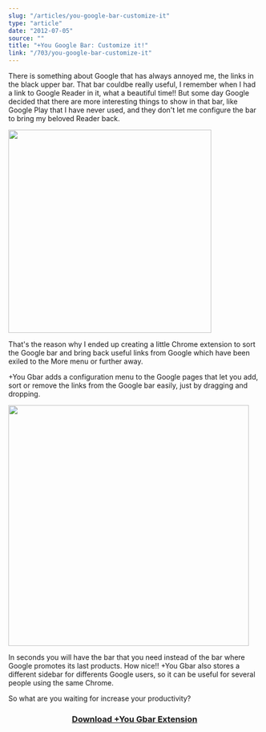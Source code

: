 ```yaml
---
slug: "/articles/you-google-bar-customize-it"
type: "article"
date: "2012-07-05"
source: ""
title: "+You Google Bar: Customize it!"
link: "/703/you-google-bar-customize-it"
---
```


There is something about Google that has always annoyed me, the links in the black upper bar. That bar couldbe really useful, I remember when I had a link to Google Reader in it, what a beautiful time!! But some day Google decided that there are more interesting things to show in that bar, like Google Play that I have never used, and they don't let me configure the bar to bring my beloved Reader back.

<!--more-->

<a href="#"><img class="aligncenter size-medium wp-image-704" title="+Yyo Gbar logo" src="http://marquex.es/wp-content/uploads/2012/07/logo920-405x300.jpg" alt="" width="405"  /></a>

That's the reason why I ended up creating a little Chrome extension to sort the Google bar and bring back useful links from Google which have been exiled to the More menu or further away.

+You Gbar adds a configuration menu to the Google pages that let you add, sort or remove the links from the Google bar easily, just by dragging and dropping.

<img class="aligncenter size-medium wp-image-705" title="pantalla2" src="http://marquex.es/wp-content/uploads/2012/07/pantalla2-480x300.jpg" alt="" width="480"  />

In seconds you will have the bar that you need instead of the bar where Google promotes its last products. How nice!! +You Gbar also stores a different sidebar for differents Google users, so it can be useful for several people using the same Chrome.

So what are you waiting for increase your productivity?
<h3 style="text-align: center;"><a title="Download +You Google Bar Chrome Extension" href="https://chrome.google.com/webstore/detail/pdkohnefnbiiijjpjcefmfbeopbcflep" target="_blank">Download +You Gbar Extension</a></h3>